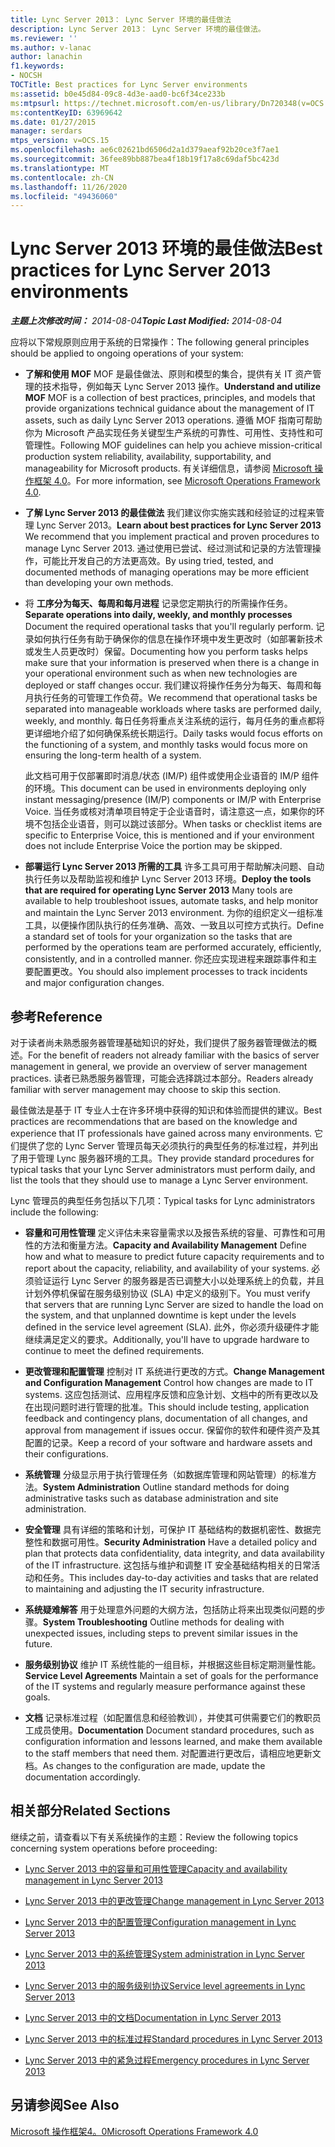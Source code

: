 ```yaml
---
title: Lync Server 2013： Lync Server 环境的最佳做法
description: Lync Server 2013： Lync Server 环境的最佳做法。
ms.reviewer: ''
ms.author: v-lanac
author: lanachin
f1.keywords:
- NOCSH
TOCTitle: Best practices for Lync Server environments
ms:assetid: b0e45d84-09c8-4d3e-aad0-bc6f34ce233b
ms:mtpsurl: https://technet.microsoft.com/en-us/library/Dn720348(v=OCS.15)
ms:contentKeyID: 63969642
ms.date: 01/27/2015
manager: serdars
mtps_version: v=OCS.15
ms.openlocfilehash: ae6c02621bd6506d2a1d379aeaf92b20ce3f7ae1
ms.sourcegitcommit: 36fee89bb887bea4f18b19f17a8c69daf5bc423d
ms.translationtype: MT
ms.contentlocale: zh-CN
ms.lasthandoff: 11/26/2020
ms.locfileid: "49436060"
---
```

# <a name="best-practices-for-lync-server-2013-environments"></a><span data-ttu-id="2ebe5-103">Lync Server 2013 环境的最佳做法</span><span class="sxs-lookup"><span data-stu-id="2ebe5-103">Best practices for Lync Server 2013 environments</span></span>

<div data-xmlns="http://www.w3.org/1999/xhtml">

<div class="topic" data-xmlns="http://www.w3.org/1999/xhtml" data-msxsl="urn:schemas-microsoft-com:xslt" data-cs="https://msdn.microsoft.com/">

<div data-asp="https://msdn2.microsoft.com/asp">



</div>

<div id="mainSection">

<div id="mainBody"><span data-ttu-id="2ebe5-104">

<span> </span></span><span class="sxs-lookup"><span data-stu-id="2ebe5-104">

<span> </span></span></span>

<span data-ttu-id="2ebe5-105">_**主题上次修改时间：** 2014-08-04_</span><span class="sxs-lookup"><span data-stu-id="2ebe5-105">_**Topic Last Modified:** 2014-08-04_</span></span>

<span data-ttu-id="2ebe5-106">应将以下常规原则应用于系统的日常操作：</span><span class="sxs-lookup"><span data-stu-id="2ebe5-106">The following general principles should be applied to ongoing operations of your system:</span></span>

  - <span data-ttu-id="2ebe5-107">**了解和使用 MOF**   MOF 是最佳做法、原则和模型的集合，提供有关 IT 资产管理的技术指导，例如每天 Lync Server 2013 操作。</span><span class="sxs-lookup"><span data-stu-id="2ebe5-107">**Understand and utilize MOF**   MOF is a collection of best practices, principles, and models that provide organizations technical guidance about the management of IT assets, such as daily Lync Server 2013 operations.</span></span> <span data-ttu-id="2ebe5-108">遵循 MOF 指南可帮助你为 Microsoft 产品实现任务关键型生产系统的可靠性、可用性、支持性和可管理性。</span><span class="sxs-lookup"><span data-stu-id="2ebe5-108">Following MOF guidelines can help you achieve mission-critical production system reliability, availability, supportability, and manageability for Microsoft products.</span></span> <span data-ttu-id="2ebe5-109">有关详细信息，请参阅 [Microsoft 操作框架 4.0](https://go.microsoft.com/fwlink/p/?linkid=40939)。</span><span class="sxs-lookup"><span data-stu-id="2ebe5-109">For more information, see [Microsoft Operations Framework 4.0](https://go.microsoft.com/fwlink/p/?linkid=40939).</span></span>

  - <span data-ttu-id="2ebe5-110">**了解 Lync Server 2013 的最佳做法**   我们建议你实施实践和经验证的过程来管理 Lync Server 2013。</span><span class="sxs-lookup"><span data-stu-id="2ebe5-110">**Learn about best practices for Lync Server 2013**   We recommend that you implement practical and proven procedures to manage Lync Server 2013.</span></span> <span data-ttu-id="2ebe5-111">通过使用已尝试、经过测试和记录的方法管理操作，可能比开发自己的方法更高效。</span><span class="sxs-lookup"><span data-stu-id="2ebe5-111">By using tried, tested, and documented methods of managing operations may be more efficient than developing your own methods.</span></span>

  - <span data-ttu-id="2ebe5-112">将 **工序分为每天、每周和每月进程**  记录您定期执行的所需操作任务。</span><span class="sxs-lookup"><span data-stu-id="2ebe5-112">**Separate operations into daily, weekly, and monthly processes**   Document the required operational tasks that you'll regularly perform.</span></span> <span data-ttu-id="2ebe5-113">记录如何执行任务有助于确保你的信息在操作环境中发生更改时（如部署新技术或发生人员更改时）保留。</span><span class="sxs-lookup"><span data-stu-id="2ebe5-113">Documenting how you perform tasks helps make sure that your information is preserved when there is a change in your operational environment such as when new technologies are deployed or staff changes occur.</span></span> <span data-ttu-id="2ebe5-114">我们建议将操作任务分为每天、每周和每月执行任务的可管理工作负荷。</span><span class="sxs-lookup"><span data-stu-id="2ebe5-114">We recommend that operational tasks be separated into manageable workloads where tasks are performed daily, weekly, and monthly.</span></span> <span data-ttu-id="2ebe5-115">每日任务将重点关注系统的运行，每月任务的重点都将更详细地介绍了如何确保系统长期运行。</span><span class="sxs-lookup"><span data-stu-id="2ebe5-115">Daily tasks would focus efforts on the functioning of a system, and monthly tasks would focus more on ensuring the long-term health of a system.</span></span>
    
    <span data-ttu-id="2ebe5-116">此文档可用于仅部署即时消息/状态 (IM/P) 组件或使用企业语音的 IM/P 组件的环境。</span><span class="sxs-lookup"><span data-stu-id="2ebe5-116">This document can be used in environments deploying only instant messaging/presence (IM/P) components or IM/P with Enterprise Voice.</span></span> <span data-ttu-id="2ebe5-117">当任务或核对清单项目特定于企业语音时，请注意这一点，如果你的环境不包括企业语音，则可以跳过该部分。</span><span class="sxs-lookup"><span data-stu-id="2ebe5-117">When tasks or checklist items are specific to Enterprise Voice, this is mentioned and if your environment does not include Enterprise Voice the portion may be skipped.</span></span>

  - <span data-ttu-id="2ebe5-118">**部署运行 Lync Server 2013 所需的工具**   许多工具可用于帮助解决问题、自动执行任务以及帮助监视和维护 Lync Server 2013 环境。</span><span class="sxs-lookup"><span data-stu-id="2ebe5-118">**Deploy the tools that are required for operating Lync Server 2013**   Many tools are available to help troubleshoot issues, automate tasks, and help monitor and maintain the Lync Server 2013 environment.</span></span> <span data-ttu-id="2ebe5-119">为你的组织定义一组标准工具，以便操作团队执行的任务准确、高效、一致且以可控方式执行。</span><span class="sxs-lookup"><span data-stu-id="2ebe5-119">Define a standard set of tools for your organization so the tasks that are performed by the operations team are performed accurately, efficiently, consistently, and in a controlled manner.</span></span> <span data-ttu-id="2ebe5-120">你还应实现进程来跟踪事件和主要配置更改。</span><span class="sxs-lookup"><span data-stu-id="2ebe5-120">You should also implement processes to track incidents and major configuration changes.</span></span>

<div>

## <a name="reference"></a><span data-ttu-id="2ebe5-121">参考</span><span class="sxs-lookup"><span data-stu-id="2ebe5-121">Reference</span></span>

<span data-ttu-id="2ebe5-122">对于读者尚未熟悉服务器管理基础知识的好处，我们提供了服务器管理做法的概述。</span><span class="sxs-lookup"><span data-stu-id="2ebe5-122">For the benefit of readers not already familiar with the basics of server management in general, we provide an overview of server management practices.</span></span> <span data-ttu-id="2ebe5-123">读者已熟悉服务器管理，可能会选择跳过本部分。</span><span class="sxs-lookup"><span data-stu-id="2ebe5-123">Readers already familiar with server management may choose to skip this section.</span></span>

<span data-ttu-id="2ebe5-124">最佳做法是基于 IT 专业人士在许多环境中获得的知识和体验而提供的建议。</span><span class="sxs-lookup"><span data-stu-id="2ebe5-124">Best practices are recommendations that are based on the knowledge and experience that IT professionals have gained across many environments.</span></span> <span data-ttu-id="2ebe5-125">它们提供了您的 Lync Server 管理员每天必须执行的典型任务的标准过程，并列出了用于管理 Lync 服务器环境的工具。</span><span class="sxs-lookup"><span data-stu-id="2ebe5-125">They provide standard procedures for typical tasks that your Lync Server administrators must perform daily, and list the tools that they should use to manage a Lync Server environment.</span></span>

<span data-ttu-id="2ebe5-126">Lync 管理员的典型任务包括以下几项：</span><span class="sxs-lookup"><span data-stu-id="2ebe5-126">Typical tasks for Lync administrators include the following:</span></span>

  - <span data-ttu-id="2ebe5-127">**容量和可用性管理**   定义评估未来容量需求以及报告系统的容量、可靠性和可用性的方法和衡量方法。</span><span class="sxs-lookup"><span data-stu-id="2ebe5-127">**Capacity and Availability Management**   Define how and what to measure to predict future capacity requirements and to report about the capacity, reliability, and availability of your systems.</span></span> <span data-ttu-id="2ebe5-128">必须验证运行 Lync Server 的服务器是否已调整大小以处理系统上的负载，并且计划外停机保留在服务级别协议 (SLA) 中定义的级别下。</span><span class="sxs-lookup"><span data-stu-id="2ebe5-128">You must verify that servers that are running Lync Server are sized to handle the load on the system, and that unplanned downtime is kept under the levels defined in the service level agreement (SLA).</span></span> <span data-ttu-id="2ebe5-129">此外，你必须升级硬件才能继续满足定义的要求。</span><span class="sxs-lookup"><span data-stu-id="2ebe5-129">Additionally, you'll have to upgrade hardware to continue to meet the defined requirements.</span></span>

  - <span data-ttu-id="2ebe5-130">**更改管理和配置管理**   控制对 IT 系统进行更改的方式。</span><span class="sxs-lookup"><span data-stu-id="2ebe5-130">**Change Management and Configuration Management**   Control how changes are made to IT systems.</span></span> <span data-ttu-id="2ebe5-131">这应包括测试、应用程序反馈和应急计划、文档中的所有更改以及在出现问题时进行管理的批准。</span><span class="sxs-lookup"><span data-stu-id="2ebe5-131">This should include testing, application feedback and contingency plans, documentation of all changes, and approval from management if issues occur.</span></span> <span data-ttu-id="2ebe5-132">保留你的软件和硬件资产及其配置的记录。</span><span class="sxs-lookup"><span data-stu-id="2ebe5-132">Keep a record of your software and hardware assets and their configurations.</span></span>

  - <span data-ttu-id="2ebe5-133">**系统管理**   分级显示用于执行管理任务（如数据库管理和网站管理）的标准方法。</span><span class="sxs-lookup"><span data-stu-id="2ebe5-133">**System Administration**   Outline standard methods for doing administrative tasks such as database administration and site administration.</span></span>

  - <span data-ttu-id="2ebe5-134">**安全管理**   具有详细的策略和计划，可保护 IT 基础结构的数据机密性、数据完整性和数据可用性。</span><span class="sxs-lookup"><span data-stu-id="2ebe5-134">**Security Administration**   Have a detailed policy and plan that protects data confidentiality, data integrity, and data availability of the IT infrastructure.</span></span> <span data-ttu-id="2ebe5-135">这包括与维护和调整 IT 安全基础结构相关的日常活动和任务。</span><span class="sxs-lookup"><span data-stu-id="2ebe5-135">This includes day-to-day activities and tasks that are related to maintaining and adjusting the IT security infrastructure.</span></span>

  - <span data-ttu-id="2ebe5-136">**系统疑难解答**   用于处理意外问题的大纲方法，包括防止将来出现类似问题的步骤。</span><span class="sxs-lookup"><span data-stu-id="2ebe5-136">**System Troubleshooting**   Outline methods for dealing with unexpected issues, including steps to prevent similar issues in the future.</span></span>

  - <span data-ttu-id="2ebe5-137">**服务级别协议**   维护 IT 系统性能的一组目标，并根据这些目标定期测量性能。</span><span class="sxs-lookup"><span data-stu-id="2ebe5-137">**Service Level Agreements**   Maintain a set of goals for the performance of the IT systems and regularly measure performance against these goals.</span></span>

  - <span data-ttu-id="2ebe5-138">**文档**   记录标准过程（如配置信息和经验教训），并使其可供需要它们的教职员工成员使用。</span><span class="sxs-lookup"><span data-stu-id="2ebe5-138">**Documentation**   Document standard procedures, such as configuration information and lessons learned, and make them available to the staff members that need them.</span></span> <span data-ttu-id="2ebe5-139">对配置进行更改后，请相应地更新文档。</span><span class="sxs-lookup"><span data-stu-id="2ebe5-139">As changes to the configuration are made, update the documentation accordingly.</span></span>

</div>

<div>

## <a name="related-sections"></a><span data-ttu-id="2ebe5-140">相关部分</span><span class="sxs-lookup"><span data-stu-id="2ebe5-140">Related Sections</span></span>

<span data-ttu-id="2ebe5-141">继续之前，请查看以下有关系统操作的主题：</span><span class="sxs-lookup"><span data-stu-id="2ebe5-141">Review the following topics concerning system operations before proceeding:</span></span>

  - [<span data-ttu-id="2ebe5-142">Lync Server 2013 中的容量和可用性管理</span><span class="sxs-lookup"><span data-stu-id="2ebe5-142">Capacity and availability management in Lync Server 2013</span></span>](lync-server-2013-capacity-and-availability-management.md)

  - [<span data-ttu-id="2ebe5-143">Lync Server 2013 中的更改管理</span><span class="sxs-lookup"><span data-stu-id="2ebe5-143">Change management in Lync Server 2013</span></span>](lync-server-2013-change-management.md)

  - [<span data-ttu-id="2ebe5-144">Lync Server 2013 中的配置管理</span><span class="sxs-lookup"><span data-stu-id="2ebe5-144">Configuration management in Lync Server 2013</span></span>](lync-server-2013-configuration-management.md)

  - [<span data-ttu-id="2ebe5-145">Lync Server 2013 中的系统管理</span><span class="sxs-lookup"><span data-stu-id="2ebe5-145">System administration in Lync Server 2013</span></span>](lync-server-2013-system-administration.md)

  - [<span data-ttu-id="2ebe5-146">Lync Server 2013 中的服务级别协议</span><span class="sxs-lookup"><span data-stu-id="2ebe5-146">Service level agreements in Lync Server 2013</span></span>](lync-server-2013-service-level-agreements.md)

  - [<span data-ttu-id="2ebe5-147">Lync Server 2013 中的文档</span><span class="sxs-lookup"><span data-stu-id="2ebe5-147">Documentation in Lync Server 2013</span></span>](lync-server-2013-documentation.md)

  - [<span data-ttu-id="2ebe5-148">Lync Server 2013 中的标准过程</span><span class="sxs-lookup"><span data-stu-id="2ebe5-148">Standard procedures in Lync Server 2013</span></span>](lync-server-2013-standard-procedures.md)

  - [<span data-ttu-id="2ebe5-149">Lync Server 2013 中的紧急过程</span><span class="sxs-lookup"><span data-stu-id="2ebe5-149">Emergency procedures in Lync Server 2013</span></span>](lync-server-2013-emergency-procedures.md)

</div>

<div>

## <a name="see-also"></a><span data-ttu-id="2ebe5-150">另请参阅</span><span class="sxs-lookup"><span data-stu-id="2ebe5-150">See Also</span></span>


[<span data-ttu-id="2ebe5-151">Microsoft 操作框架4。0</span><span class="sxs-lookup"><span data-stu-id="2ebe5-151">Microsoft Operations Framework 4.0</span></span>](https://go.microsoft.com/fwlink/p/?linkid=40939)  
  

<span data-ttu-id="2ebe5-152"></div>

</div>

<span> </span>

</div>

</div>

</span><span class="sxs-lookup"><span data-stu-id="2ebe5-152"></div>

</div>

<span> </span>

</div>

</div>

</span></span></div>

